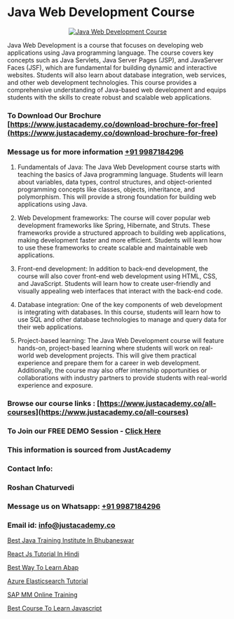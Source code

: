 # Java Web Development Course

<p align="center">
  <a href="https://justacademy.co/course-detail/core-java-training">
    <img src="https://justacademy.co/storage2/course_image/1677245426_course_image.webp" alt="Java Web Development Course">
  </a>
</p>


Java Web Development is a course that focuses on developing web applications using Java programming language. The course covers key concepts such as Java Servlets, Java Server Pages (JSP), and JavaServer Faces (JSF), which are fundamental for building dynamic and interactive websites. Students will also learn about database integration, web services, and other web development technologies. This course provides a comprehensive understanding of Java-based web development and equips students with the skills to create robust and scalable web applications.
### To Download Our Brochure [https://www.justacademy.co/download-brochure-for-free](https://www.justacademy.co/download-brochure-for-free)
### Message us for more information [+91 9987184296](https://api.whatsapp.com/send?phone=919987184296)
1) Fundamentals of Java: The Java Web Development course starts with teaching the basics of Java programming language. Students will learn about variables, data types, control structures, and object-oriented programming concepts like classes, objects, inheritance, and polymorphism. This will provide a strong foundation for building web applications using Java.

2) Web Development frameworks: The course will cover popular web development frameworks like Spring, Hibernate, and Struts. These frameworks provide a structured approach to building web applications, making development faster and more efficient. Students will learn how to use these frameworks to create scalable and maintainable web applications.

3) Front-end development: In addition to back-end development, the course will also cover front-end web development using HTML, CSS, and JavaScript. Students will learn how to create user-friendly and visually appealing web interfaces that interact with the back-end code.

4) Database integration: One of the key components of web development is integrating with databases. In this course, students will learn how to use SQL and other database technologies to manage and query data for their web applications.

5) Project-based learning: The Java Web Development course will feature hands-on, project-based learning where students will work on real-world web development projects. This will give them practical experience and prepare them for a career in web development. Additionally, the course may also offer internship opportunities or collaborations with industry partners to provide students with real-world experience and exposure.

### Browse our course links : [https://www.justacademy.co/all-courses](https://www.justacademy.co/all-courses) 
### To Join our FREE DEMO Session - [Click Here](https://www.justacademy.co/register-for-course-demo)


### This information is sourced from JustAcademy
### Contact Info:
### Roshan Chaturvedi
### Message us on Whatsapp: [+91 9987184296](https://api.whatsapp.com/send?phone=919987184296)
### Email id: [info@justacademy.co](mailto:info@justacademy.co)
                
[Best Java Training Institute In Bhubaneswar](https://www.linkedin.com/pulse/best-java-training-institute-bhubaneswar-nuehe?trackingId=%2FlRkVTgWdTtxrLksG5hVEA%3D%3D&lipi=urn%3Ali%3Apage%3Ad_flagship3_company_admin%3Buc3eZLF6QYysxJ31cjrhRA%3D%3D)

[React Js Tutorial In Hindi](https://www.linkedin.com/pulse/react-js-tutorial-hindi-justacademy-brisbane-evore?trackingId=wZ1p8w%2B%2FlGtD8acKaPh2Tg%3D%3D&lipi=urn%3Ali%3Apage%3Ad_flagship3_company_admin%3B5cPDORNwQlqWF%2BECY5%2Fsgw%3D%3D)

[Best Way To Learn Abap](https://medium.com/@prempja40/best-way-to-learn-abap-d05a9f838129)

[Azure Elasticsearch Tutorial](https://medium.com/@kumarishimmi99/azure-elasticsearch-tutorial-6b7c8f27d525)

[SAP MM Online Training](https://justacademyin.github.io/Articles/SAP-MM-Online-Training)

[Best Course To Learn Javascript](https://justacademyin.github.io/Articles/Best-Course-To-Learn-Javascript)


